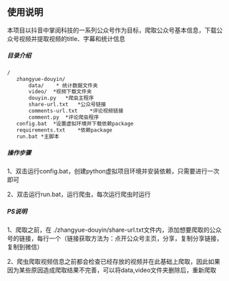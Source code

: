 ## 使用说明

本项目以抖音中掌阅科技的一系列公众号作为目标，爬取公众号基本信息，下载公众号视频并提取视频的title、字幕和统计信息

##### 目录介绍

```html
/
​	zhangyue-douyin/
​		data/	 * 统计数据文件夹
​		video/	*视频下载文件夹
​		douyin.py	*爬虫主程序
​		share-url.txt	*公众号链接
​		comments-url.txt	*评论视频链接
​		comment.py	*评论爬虫程序
​	config.bat	*设置虚拟环境并下载依赖package
​	requirements.txt	*依赖package
​	run.bat	*主脚本
```



##### 操作步骤

1、双击运行config.bat，创建python虚拟项目环境并安装依赖，只需要进行一次即可

2、双击运行run.bat，运行爬虫，每次运行爬虫时运行

##### PS说明

1、爬取之前，在 ./zhangyue-douyin/share-url.txt文件内，添加想要爬取的公众号的链接，每行一个（链接获取方法为：点开公众号主页，分享，复制分享链接，复制到微信）

2、爬虫爬取视频信息之前都会检查已经存放的视频并在此基础上爬取，因此如果因为某些原因造成爬取结果不完善，可以将data,video文件夹删除后，重新爬取

